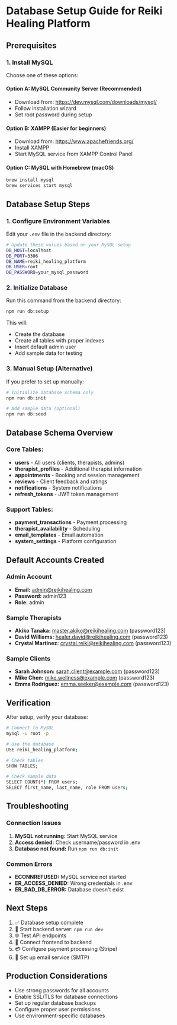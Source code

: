 # Database Setup Guide for Reiki Healing Platform

## Prerequisites

### 1. Install MySQL
Choose one of these options:

#### Option A: MySQL Community Server (Recommended)
- Download from: https://dev.mysql.com/downloads/mysql/
- Follow installation wizard
- Set root password during setup

#### Option B: XAMPP (Easier for beginners)
- Download from: https://www.apachefriends.org/
- Install XAMPP
- Start MySQL service from XAMPP Control Panel

#### Option C: MySQL with Homebrew (macOS)
```bash
brew install mysql
brew services start mysql
```

## Database Setup Steps

### 1. Configure Environment Variables
Edit your `.env` file in the backend directory:

```bash
# Update these values based on your MySQL setup
DB_HOST=localhost
DB_PORT=3306
DB_NAME=reiki_healing_platform
DB_USER=root
DB_PASSWORD=your_mysql_password
```

### 2. Initialize Database
Run this command from the backend directory:

```bash
npm run db:setup
```

This will:
- Create the database
- Create all tables with proper indexes
- Insert default admin user
- Add sample data for testing

### 3. Manual Setup (Alternative)
If you prefer to set up manually:

```bash
# Initialize database schema only
npm run db:init

# Add sample data (optional)
npm run db:seed
```

## Database Schema Overview

### Core Tables:
- **users** - All users (clients, therapists, admins)
- **therapist_profiles** - Additional therapist information
- **appointments** - Booking and session management
- **reviews** - Client feedback and ratings
- **notifications** - System notifications
- **refresh_tokens** - JWT token management

### Support Tables:
- **payment_transactions** - Payment processing
- **therapist_availability** - Scheduling
- **email_templates** - Email automation
- **system_settings** - Platform configuration

## Default Accounts Created

### Admin Account
- **Email:** admin@reikihealing.com
- **Password:** admin123
- **Role:** admin

### Sample Therapists
- **Akiko Tanaka:** master.akiko@reikihealing.com (password123)
- **David Williams:** healer.david@reikihealing.com (password123)
- **Crystal Martinez:** crystal.reiki@reikihealing.com (password123)

### Sample Clients
- **Sarah Johnson:** sarah.client@example.com (password123)
- **Mike Chen:** mike.wellness@example.com (password123)
- **Emma Rodriguez:** emma.seeker@example.com (password123)

## Verification

After setup, verify your database:

```bash
# Connect to MySQL
mysql -u root -p

# Use the database
USE reiki_healing_platform;

# Check tables
SHOW TABLES;

# Check sample data
SELECT COUNT(*) FROM users;
SELECT first_name, last_name, role FROM users;
```

## Troubleshooting

### Connection Issues
1. **MySQL not running:** Start MySQL service
2. **Access denied:** Check username/password in .env
3. **Database not found:** Run `npm run db:init`

### Common Errors
- **ECONNREFUSED:** MySQL service not started
- **ER_ACCESS_DENIED:** Wrong credentials in .env
- **ER_BAD_DB_ERROR:** Database doesn't exist

## Next Steps

1. ✅ Database setup complete
2. 🚀 Start backend server: `npm run dev`
3. 🌐 Test API endpoints
4. 📱 Connect frontend to backend
5. 💳 Configure payment processing (Stripe)
6. 📧 Set up email service (SMTP)

## Production Considerations

- Use strong passwords for all accounts
- Enable SSL/TLS for database connections
- Set up regular database backups
- Configure proper user permissions
- Use environment-specific databases
